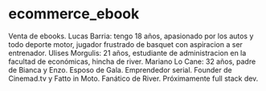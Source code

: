 # ecommerce_ebook
Venta de ebooks. 
Lucas Barria: tengo 18 años, apasionado por los autos y todo deporte motor, jugador frustrado de basquet con aspiracion a ser entrenador. 
Ulises Morgulis: 21 años, estudiante de administracion en la facultad de económicas, hincha de river. 
Mariano Lo Cane: 32 años, padre de Bianca y Enzo. Esposo de Gala. Emprendedor serial. Founder de Cinemad.tv y Fatto in Moto. Fanático de River. Próximamente full stack dev.

